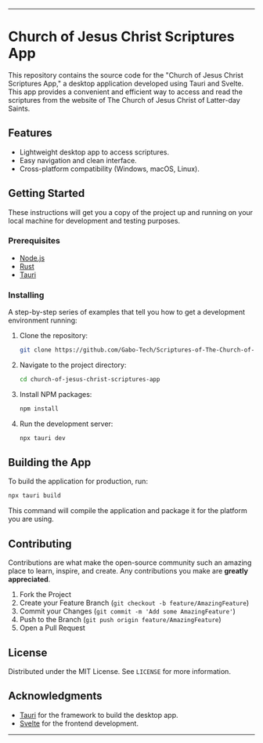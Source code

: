 
---

# Church of Jesus Christ Scriptures App

This repository contains the source code for the "Church of Jesus Christ Scriptures App," a desktop application developed using Tauri and Svelte. This app provides a convenient and efficient way to access and read the scriptures from the website of The Church of Jesus Christ of Latter-day Saints.

## Features

- Lightweight desktop app to access scriptures.
- Easy navigation and clean interface.
- Cross-platform compatibility (Windows, macOS, Linux).

## Getting Started

These instructions will get you a copy of the project up and running on your local machine for development and testing purposes.

### Prerequisites

- [Node.js](https://nodejs.org/)
- [Rust](https://www.rust-lang.org/)
- [Tauri](https://tauri.app/)

### Installing

A step-by-step series of examples that tell you how to get a development environment running:

1. Clone the repository:
   ```sh
   git clone https://github.com/Gabo-Tech/Scriptures-of-The-Church-of-Jesus-Christ-of-Latter-Day-Saints.git
   ```
2. Navigate to the project directory:
   ```sh
   cd church-of-jesus-christ-scriptures-app
   ```
3. Install NPM packages:
   ```sh
   npm install
   ```
4. Run the development server:
   ```sh
   npx tauri dev
   ```

## Building the App

To build the application for production, run:

```sh
npx tauri build
```

This command will compile the application and package it for the platform you are using.

## Contributing

Contributions are what make the open-source community such an amazing place to learn, inspire, and create. Any contributions you make are **greatly appreciated**.

1. Fork the Project
2. Create your Feature Branch (`git checkout -b feature/AmazingFeature`)
3. Commit your Changes (`git commit -m 'Add some AmazingFeature'`)
4. Push to the Branch (`git push origin feature/AmazingFeature`)
5. Open a Pull Request

## License

Distributed under the MIT License. See `LICENSE` for more information.

## Acknowledgments

- [Tauri](https://tauri.app/) for the framework to build the desktop app.
- [Svelte](https://svelte.dev/) for the frontend development.

---
